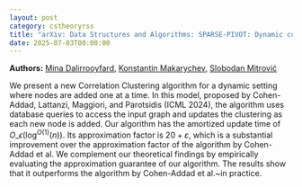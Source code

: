```yaml
---
layout: post
category: cstheoryrss
title: "arXiv: Data Structures and Algorithms: SPARSE-PIVOT: Dynamic correlation clustering for node insertions"
date: 2025-07-03T00:00:00
---
```


**Authors:** [Mina Dalirrooyfard](https://dblp.uni-trier.de/search?q=Mina+Dalirrooyfard), [Konstantin Makarychev](https://dblp.uni-trier.de/search?q=Konstantin+Makarychev), [Slobodan Mitrović](https://dblp.uni-trier.de/search?q=Slobodan+Mitrovi%C4%87)

We present a new Correlation Clustering algorithm for a dynamic setting where
nodes are added one at a time. In this model, proposed by Cohen-Addad,
Lattanzi, Maggiori, and Parotsidis (ICML 2024), the algorithm uses database
queries to access the input graph and updates the clustering as each new node
is added. Our algorithm has the amortized update time of
$O\_{\epsilon}(\log^{O(1)}(n))$. Its approximation factor is $20+\varepsilon$,
which is a substantial improvement over the approximation factor of the
algorithm by Cohen-Addad et al. We complement our theoretical findings by
empirically evaluating the approximation guarantee of our algorithm. The
results show that it outperforms the algorithm by Cohen-Addad et al.~in
practice.